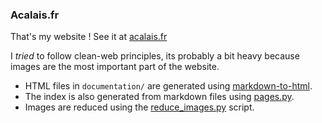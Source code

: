 ### Acalais.fr

That's my website ! See it at [acalais.fr](https://acalais.fr)

I *tried* to follow clean-web principles, its probably a bit heavy because images are the most important part of the website.

- HTML files in `documentation/` are generated using [markdown-to-html](https://github.com/Akahara/markdown-to-html).
- The index is also generated from markdown files using [pages.py](pages.py).
- Images are reduced using the [reduce_images.py](reduce_images.py) script.
